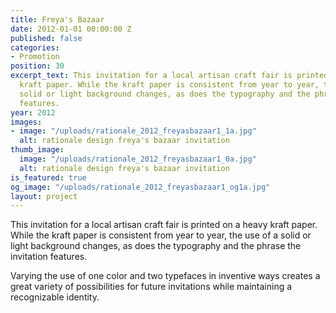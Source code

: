 ```yaml
---
title: Freya's Bazaar
date: 2012-01-01 00:00:00 Z
published: false
categories:
- Promotion
position: 30
excerpt_text: This invitation for a local artisan craft fair is printed on a heavy
  kraft paper. While the kraft paper is consistent from year to year, the use of a
  solid or light background changes, as does the typography and the phrase the invitation
  features.
year: 2012
images:
- image: "/uploads/rationale_2012_freyasbazaar1_1a.jpg"
  alt: rationale design freya's bazaar invitation
thumb_image:
  image: "/uploads/rationale_2012_freyasbazaar1_0a.jpg"
  alt: rationale design freya's bazaar invitation
is_featured: true
og_image: "/uploads/rationale_2012_freyasbazaar1_og1a.jpg"
layout: project
---
```


This invitation for a local artisan craft fair is printed on a heavy kraft paper. While the kraft paper is consistent from year to year, the use of a solid or light background changes, as does the typography and the phrase the invitation features.

Varying the use of one color and two typefaces in inventive ways creates a great variety of possibilities for future invitations while maintaining a recognizable identity.